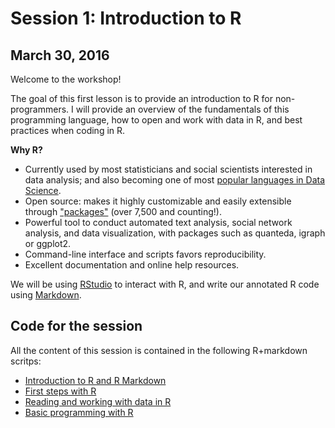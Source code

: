 # Session 1: Introduction to R 
## March 30, 2016

Welcome to the workshop! 

The goal of this first lesson is to provide an introduction to R for non-programmers. I will provide an overview of the fundamentals of this programming language, how to open and work with data in R, and best practices when coding in R.

__Why R?__ 

- Currently used by most statisticians and social scientists interested in data analysis; and also becoming one of most [popular languages in Data Science](http://www.kdnuggets.com/2015/05/r-vs-python-data-science.html).
- Open source: makes it highly customizable and easily extensible through ["packages"](https://cran.r-project.org/web/packages/) (over 7,500 and counting!).
- Powerful tool to conduct automated text analysis, social network analysis, and data visualization, with packages such as quanteda, igraph or ggplot2.
- Command-line interface and scripts favors reproducibility.
- Excellent documentation and online help resources.

We will be using [RStudio](https://www.rstudio.com/) to interact with R, and write our annotated R code using [Markdown](http://rmarkdown.rstudio.com).

## Code for the session

All the content of this session is contained in the following R+markdown scritps:

- [Introduction to R and R Markdown](http://htmlpreview.github.io/?https://github.com/pablobarbera/icourts-workshop/blob/master/01-intro/00-setup.html) 
- [First steps with R](http://htmlpreview.github.io/?https://github.com/pablobarbera/icourts-workshop/blob/master/01-intro/01-first-steps.html) 
- [Reading and working with data in R](http://htmlpreview.github.io/?https://github.com/pablobarbera/icourts-workshop/blob/master/01-intro/02-data-analysis.html) 
- [Basic programming with R](http://htmlpreview.github.io/?https://github.com/pablobarbera/icourts-workshop/blob/master/01-intro/03-basic-programming.html) 
